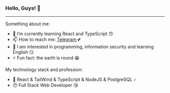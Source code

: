 ### Hello, Guys! 👋
<hr>

Something about me:

- 🌱 I’m currently learning React and TypeScript 😯
- 📫 How to reach me: [Telegram](https://t.me/ultra_pitbull) 💕
- 👀 I am interested in programming, information security and learning English 😏
- ⚡ Fun fact: the earth is round 😁

My technology stack and profession:

- 🤠 React & TailWind & TypeScript & NodeJS & PostgreSQL 🎶
- 😯 Full Stack Web Developer 😘

